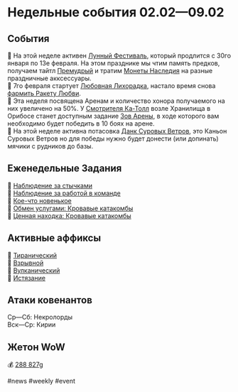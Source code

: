 # Недельные события 02.02—09.02

## События
📅 На этой неделе активен [Лунный Фестиваль](https://ru.wowhead.com/lunar-festival-guide), который продлится с 30го января по 13е февраля. На этом празднике мы чтим память предков, получаем тайтл [Премудрый](https://ru.wowhead.com/title=74) и тратим [Монеты Наследия](https://ru.wowhead.com/item=21100) на разные праздничные акксессуары.  
📅 7го февраля стартует [Любовная Лихорадка](https://ru.wowhead.com/love-is-in-the-air), настало время снова [фармить Ракету Любви](https://ru.wowhead.com/love-is-in-the-air-guide).  
📅 Эта неделя посвящена Аренам и количество хонора получаемого на них увеличено на 50%. У [Смотрителя Ка-Толл](https://ru.wowhead.com/npc=166307) возле Хранилища в Орибосе станет доступным задание [Зов Арены](https://ru.wowhead.com/quest=39041), в ходе которого вам необходимо будет победить в 10 боях на арене.  
📅 На этой неделе активна потасовка [Данк Суровых Ветров](https://ru.wowhead.com/event=1240), это Каньон Суровых Ветров но для победы нужно будет донести (или допинать) мячики с рудников до базы.

## Еженедельные Задания
📅 [Наблюдение за стычками](https://ru.wowhead.com/quest=62286/)  
📅 [Наблюдение за работой в команде](https://ru.wowhead.com/quest=62288/)  
📅 [Кое-что новенькое](https://ru.wowhead.com/quest=47148/)  
📅 [Обмен услугами: Кровавые катакомбы](https://ru.wowhead.com/quest=60249/)  
📅 [Ценная находка: Кровавые катакомбы](https://ru.wowhead.com/quest=60257/)  

## Активные аффиксы
📅 [Тиранический](https://ru.wowhead.com/affix=9/)  
📅 [Взрывной](https://ru.wowhead.com/affix=11/)  
📅 [Вулканический](https://ru.wowhead.com/affix=3/)  
📅 [Истязание](https://ru.wowhead.com/affix=128/)  

## Атаки ковенантов
Ср—Сб: Некролорды  
Вск—Ср: Кирии  

## Жетон WoW
💰 [288 827g](https://wowtokenprices.com/EU)

#news #weekly #event
